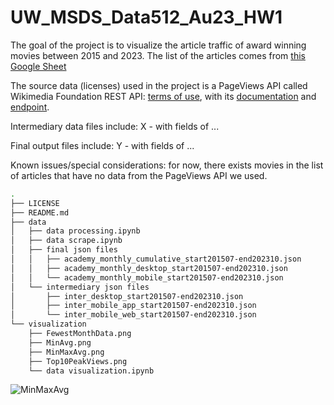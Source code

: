 # UW_MSDS_Data512_Au23_HW1

The goal of the project is to visualize the article traffic of award winning movies between 2015 and 2023. The list of the articles comes from [this Google Sheet](https://docs.google.com/spreadsheets/d/1A1h_7KAo7KXaVxdScJmIVPTvjb3IuY9oZhNV4ZHxrxw/edit#gid=1229854301)


The source data (licenses) used in the project is a PageViews API called Wikimedia Foundation REST API: [terms of use](https://www.mediawiki.org/wiki/REST_API#Terms_and_conditions), with its [documentation](https://wikitech.wikimedia.org/wiki/Analytics/AQS/Pageviews) and [endpoint](https://wikimedia.org/api/rest_v1/#!/Pageviews_data/get_metrics_pageviews_aggregate_project_access_agent_granularity_start_end).


Intermediary data files include: X - with fields of ...

Final output files include: Y - with fields of ...

Known issues/special considerations: for now, there exists movies in the list of articles that have no data from the PageViews API we used.

```bash
.
├── LICENSE
├── README.md
├── data
│   ├── data processing.ipynb
│   ├── data scrape.ipynb
│   ├── final json files
│   │   ├── academy_monthly_cumulative_start201507-end202310.json
│   │   ├── academy_monthly_desktop_start201507-end202310.json
│   │   └── academy_monthly_mobile_start201507-end202310.json
│   └── intermediary json files
│       ├── inter_desktop_start201507-end202310.json
│       ├── inter_mobile_app_start201507-end202310.json
│       └── inter_mobile_web_start201507-end202310.json
└── visualization
    ├── FewestMonthData.png
    ├── MinAvg.png
    ├── MinMaxAvg.png
    ├── Top10PeakViews.png
    └── data visualization.ipynb
```

![MinMaxAvg](https://github.com/hww1999/data-512-homework_1/assets/50925030/3ba2bfa2-ae5d-4cac-b778-9905f4e06c68)
